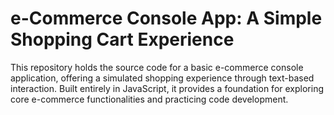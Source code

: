 # e-Commerce Console App: A Simple Shopping Cart Experience

This repository holds the source code for a basic e-commerce console application, offering a simulated shopping experience through text-based interaction. Built entirely in JavaScript, it provides a foundation for exploring core e-commerce functionalities and practicing code development.